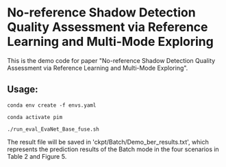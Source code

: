 # No-reference Shadow Detection Quality Assessment via Reference Learning and Multi-Mode Exploring

This is the demo code for paper "No-reference Shadow Detection Quality Assessment via Reference Learning and Multi-Mode Exploring".

## Usage:
```shell script
conda env create -f envs.yaml

conda activate pim

./run_eval_EvaNet_Base_fuse.sh

```
The result file will be saved in 'ckpt/Batch/Demo_ber_results.txt', which represents the prediction results of the Batch mode in the four scenarios in Table 2 and Figure 5.